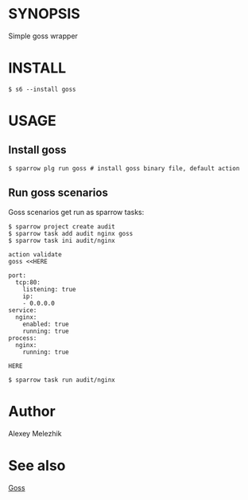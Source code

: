 # SYNOPSIS

Simple goss wrapper


# INSTALL

    $ s6 --install goss


# USAGE


## Install goss

    $ sparrow plg run goss # install goss binary file, default action

## Run goss scenarios

Goss scenarios get run as sparrow tasks:


    $ sparrow project create audit
    $ sparrow task add audit nginx goss
    $ sparrow task ini audit/nginx 

    action validate
    goss <<HERE

    port:
      tcp:80:
        listening: true
        ip:
        - 0.0.0.0
    service:
      nginx:
        enabled: true
        running: true
    process:
      nginx:
        running: true
    
    HERE

    $ sparrow task run audit/nginx


# Author

Alexey Melezhik


# See also


[Goss](https://github.com/aelsabbahy/goss)
